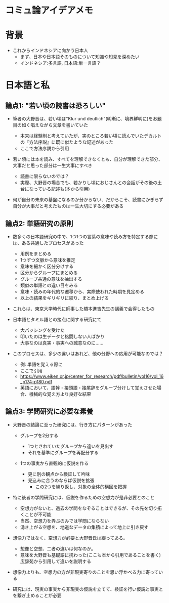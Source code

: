 # コミュ論アイデアメモ

# 背景
- これからインドネシアに向かう日本人
	- まず、日本や日本語そのものについて知識や知見を深めたい
	- インドネシア:多言語, 日本語:単一言語？

	
# 日本語と私
## 論点1: "若い頃の読書は恐ろしい"
- 筆者の大野晋は、若い頃は"Klur und deutlich"(明晰に、境界鮮明に)をお題目の如く唱えながら文章を書いていた
	- 本来は経験則と考えていたが、実のところ若い頃に読んでいたデカルトの『方法序説』に既に似たような記述があった
	- ここで方法序説から引用

- 若い頃には本を読み、すべてを理解できなくとも、自分が理解できた部分、大事だと思った部分は一生大事にすべき
	- 読書に限らないのでは？
	- 実際、大野晋の場合でも、若かりし頃におじさんとの会話がその後の土台になっている記述も(本から引用)

- 何が自分の未来の基盤になるのか分からない、だからこそ、読書にかぎらず自分が大事だと考えたものは一生大切にする必要がある

## 論点2: 単語研究の原則
- 数多くの日本語研究の中で、1つ1つの言葉の意味や読み方を特定する際には、ある共通したプロセスがあった
	- 用例をまとめる
	- 1つずつ文脈から意味を推定
	- 意味を細かく区分分けする
	- 区分からグループにまとめる
	- グループ共通の意味を抽出する
	- 類似の単語との違い目をみる
	- 意味・読みの年代的な遷移から、実際使われた時期を見定める
	- 以上の結果をギリギリに絞り、まとめ上げる

- これらは、東京大学時代に師事した橋本進吉先生の講義で会得したもの

- 日本語とタミル語との接点に関する研究にて
	- 大バッシングを受けた
	- 叩いたのは生データと格闘しない人ばかり
	- 大事なのは真実・事実への誠意なのに……

- このプロセスは、多少の違いはあれど、他の分野への応用が可能なのでは？
	- 例: 単語を覚える際に
	- ここで引用
	- https://www.eiken.or.jp/center_for_research/pdf/bulletin/vol16/vol_16_p174-p180.pdf
	- 英語において、語幹・接頭語・接尾辞をグループ分けして覚えさせた場合、機械的な覚え方より良好な結果


## 論点3: 学問研究に必要な素養
- 大野晋の結論に至った研究には、行き方にパターンがあった
	- グループを2分する
		- 1つとされていたグループから違いを見出す
		- それを基準にグループを再配分する
	
	- 1つの事実から直観的に仮説を作る
		- 更に別の観点から検証して吟味
		- 見込みに合うのならば仮説を拡張
			- この2つを繰り返し、対象の全体的構図を把握

- 特に後者の学問研究には、仮説を作るための空想力が是非必要とのこと
	- 空想力がないと、過去の学問をなぞることはできるが、その先を切り拓くことが不可能
	- 当然、空想力を弄ぶのみでは学問にならない
	- 湧き上がる空想を、地道なデータの集積によって地上に引き戻す

- 想像力ではなく、空想力が必要と大野晋氏は綴ってある。
	- 想像と空想、二者の違いは何なのか。
	- 意味を大野晋も基礎語に携わった(ここも本から引用であることを書く)広辞苑から引用して違いを説明する

- 想像力よりも、空想力の方が非現実寄りのことを思い浮かべる力に寄っている
- 研究には、現実の事実から非現実の仮説を立てて、検証を行い仮説と事実とを繋ぎ止めることが必要